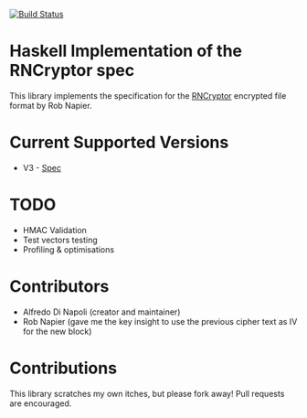 [![Build Status](https://travis-ci.org/RNCryptor/rncryptor-hs.svg?branch=master)](https://travis-ci.org/RNCryptor/rncryptor-hs)

# Haskell Implementation of the RNCryptor spec
This library implements the specification for the [RNCryptor](https://github.com/RNCryptor)
encrypted file format by Rob Napier.

# Current Supported Versions
* V3 - [Spec](https://github.com/RNCryptor/RNCryptor-Spec/blob/master/RNCryptor-Spec-v3.md)

# TODO
- HMAC Validation
- Test vectors testing
- Profiling & optimisations

# Contributors
- Alfredo Di Napoli (creator and maintainer)
- Rob Napier (gave me the key insight to use the previous cipher text as IV for the new block)

# Contributions
This library scratches my own itches, but please fork away!
Pull requests are encouraged.
